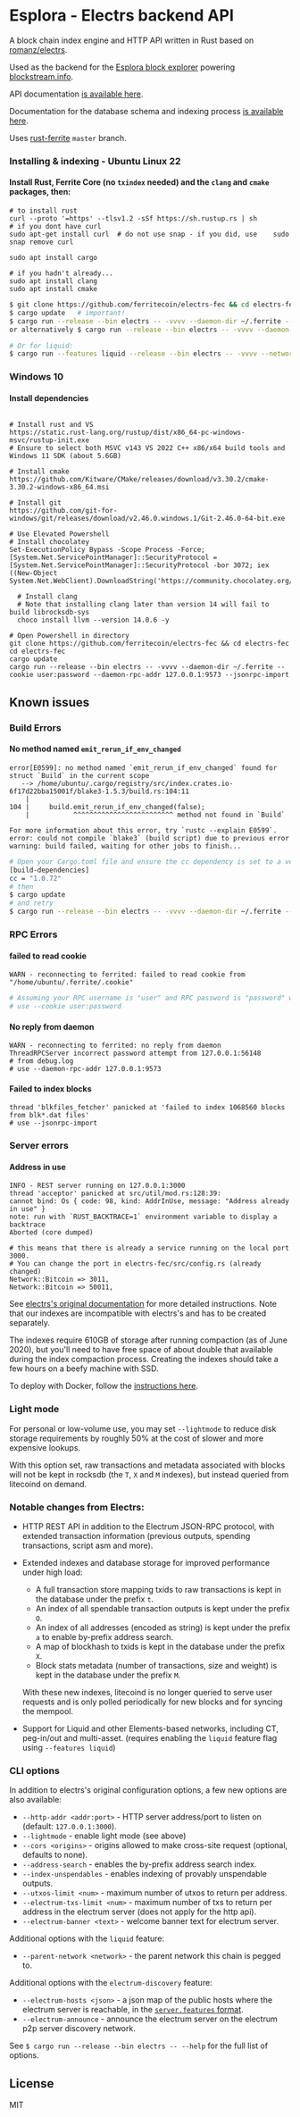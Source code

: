 # Esplora - Electrs backend API

A block chain index engine and HTTP API written in Rust based on [romanz/electrs](https://github.com/romanz/electrs).

Used as the backend for the [Esplora block explorer](https://github.com/Blockstream/esplora) powering [blockstream.info](https://blockstream.info/).

API documentation [is available here](https://github.com/blockstream/esplora/blob/master/API.md).

Documentation for the database schema and indexing process [is available here](doc/schema.md).

Uses [rust-ferrite](https://github.com/ferritecoin/rust-ferrite) `master` branch.

### Installing & indexing - Ubuntu Linux 22

#### Install Rust, Ferrite Core (no `txindex` needed) and the `clang` and `cmake` packages, then:
```
# to install rust
curl --proto '=https' --tlsv1.2 -sSf https://sh.rustup.rs | sh
# if you dont have curl
sudo apt-get install curl  # do not use snap - if you did, use    sudo snap remove curl 

sudo apt install cargo

# if you hadn't already...
sudo apt install clang
sudo apt install cmake
```

```bash
$ git clone https://github.com/ferritecoin/electrs-fec && cd electrs-fec
$ cargo update   # important!
$ cargo run --release --bin electrs -- -vvvv --daemon-dir ~/.ferrite --cookie user:password --daemon-rpc-addr 127.0.0.1:9573 --jsonrpc-import
or alternatively $ cargo run --release --bin electrs -- -vvvv --daemon-dir ~/.ferrite

# Or for liquid:
$ cargo run --features liquid --release --bin electrs -- -vvvv --network liquid --daemon-dir ~/.liquid
```

### Windows 10 

#### Install dependencies
```

# Install rust and VS
https://static.rust-lang.org/rustup/dist/x86_64-pc-windows-msvc/rustup-init.exe
# Ensure to select both MSVC v143 VS 2022 C++ x86/x64 build tools and Windows 11 SDK (about 5.6GB)

# Install cmake
https://github.com/Kitware/CMake/releases/download/v3.30.2/cmake-3.30.2-windows-x86_64.msi

# Install git
https://github.com/git-for-windows/git/releases/download/v2.46.0.windows.1/Git-2.46.0-64-bit.exe

# Use Elevated Powershell
# Install chocolatey
Set-ExecutionPolicy Bypass -Scope Process -Force; [System.Net.ServicePointManager]::SecurityProtocol = [System.Net.ServicePointManager]::SecurityProtocol -bor 3072; iex ((New-Object System.Net.WebClient).DownloadString('https://community.chocolatey.org/install.ps1'))

  # Install clang
  # Note that installing clang later than version 14 will fail to build librocksdb-sys
  choco install llvm --version 14.0.6 -y

# Open Powershell in directory
git clone https://github.com/ferritecoin/electrs-fec && cd electrs-fec
cd electrs-fec
cargo update
cargo run --release --bin electrs -- -vvvv --daemon-dir ~/.ferrite --cookie user:password --daemon-rpc-addr 127.0.0.1:9573 --jsonrpc-import
```

## Known issues
### Build Errors
#### No method named `emit_rerun_if_env_changed`
```
error[E0599]: no method named `emit_rerun_if_env_changed` found for struct `Build` in the current scope
   --> /home/ubuntu/.cargo/registry/src/index.crates.io-6f17d22bba15001f/blake3-1.5.3/build.rs:104:11
    |
104 |     build.emit_rerun_if_env_changed(false);
    |           ^^^^^^^^^^^^^^^^^^^^^^^^^ method not found in `Build`

For more information about this error, try `rustc --explain E0599`.
error: could not compile `blake3` (build script) due to previous error
warning: build failed, waiting for other jobs to finish...
```
```bash
# Open your Cargo.toml file and ensure the cc dependency is set to a version that includes the emit_rerun_if_env_changed method:
[build-dependencies]
cc = "1.0.72"
# then
$ cargo update
# and retry
$ cargo run --release --bin electrs -- -vvvv --daemon-dir ~/.ferrite --cookie user:password --daemon-rpc-addr 127.0.0.1:9573 --jsonrpc-import

```
### RPC Errors
#### failed to read cookie
```
WARN - reconnecting to ferrited: failed to read cookie from "/home/ubuntu/.ferrite/.cookie"
```
```bash
# Assuming your RPC username is "user" and RPC password is "password" without the two enclosing double quotation marks.
# use --cookie user:password
```
#### No reply from daemon
```
WARN - reconnecting to ferrited: no reply from daemon
ThreadRPCServer incorrect password attempt from 127.0.0.1:56148
# from debug.log
# use --daemon-rpc-addr 127.0.0.1:9573
```
#### Failed to index blocks
```
thread 'blkfiles_fetcher' panicked at 'failed to index 1068560 blocks from blk*.dat files'
# use --jsonrpc-import
```
### Server errors
#### Address in use
```
INFO - REST server running on 127.0.0.1:3000
thread 'acceptor' panicked at src/util/mod.rs:128:39:
cannot bind: Os { code: 98, kind: AddrInUse, message: "Address already in use" }
note: run with `RUST_BACKTRACE=1` environment variable to display a backtrace
Aborted (core dumped)

# this means that there is already a service running on the local port 3000.
# You can change the port in electrs-fec/src/config.rs (already changed)
Network::Bitcoin => 3011,
Network::Bitcoin => 50011,

```


See [electrs's original documentation](https://github.com/romanz/electrs/blob/master/doc/usage.md) for more detailed instructions.
Note that our indexes are incompatible with electrs's and has to be created separately.

The indexes require 610GB of storage after running compaction (as of June 2020), but you'll need to have
free space of about double that available during the index compaction process.
Creating the indexes should take a few hours on a beefy machine with SSD.

To deploy with Docker, follow the [instructions here](https://github.com/Blockstream/esplora#how-to-build-the-docker-image).

### Light mode

For personal or low-volume use, you may set `--lightmode` to reduce disk storage requirements
by roughly 50% at the cost of slower and more expensive lookups.

With this option set, raw transactions and metadata associated with blocks will not be kept in rocksdb
(the `T`, `X` and `M` indexes),
but instead queried from litecoind on demand.

### Notable changes from Electrs:

- HTTP REST API in addition to the Electrum JSON-RPC protocol, with extended transaction information
  (previous outputs, spending transactions, script asm and more).

- Extended indexes and database storage for improved performance under high load:

  - A full transaction store mapping txids to raw transactions is kept in the database under the prefix `t`.
  - An index of all spendable transaction outputs is kept under the prefix `O`.
  - An index of all addresses (encoded as string) is kept under the prefix `a` to enable by-prefix address search.
  - A map of blockhash to txids is kept in the database under the prefix `X`.
  - Block stats metadata (number of transactions, size and weight) is kept in the database under the prefix `M`.

  With these new indexes, litecoind is no longer queried to serve user requests and is only polled
  periodically for new blocks and for syncing the mempool.

- Support for Liquid and other Elements-based networks, including CT, peg-in/out and multi-asset.
  (requires enabling the `liquid` feature flag using `--features liquid`)

### CLI options

In addition to electrs's original configuration options, a few new options are also available:

- `--http-addr <addr:port>` - HTTP server address/port to listen on (default: `127.0.0.1:3000`).
- `--lightmode` - enable light mode (see above)
- `--cors <origins>` - origins allowed to make cross-site request (optional, defaults to none).
- `--address-search` - enables the by-prefix address search index.
- `--index-unspendables` - enables indexing of provably unspendable outputs.
- `--utxos-limit <num>` - maximum number of utxos to return per address.
- `--electrum-txs-limit <num>` - maximum number of txs to return per address in the electrum server (does not apply for the http api).
- `--electrum-banner <text>` - welcome banner text for electrum server.

Additional options with the `liquid` feature:
- `--parent-network <network>` - the parent network this chain is pegged to.

Additional options with the `electrum-discovery` feature:
- `--electrum-hosts <json>` - a json map of the public hosts where the electrum server is reachable, in the [`server.features` format](https://electrumx.readthedocs.io/en/latest/protocol-methods.html#server.features).
- `--electrum-announce` - announce the electrum server on the electrum p2p server discovery network.

See `$ cargo run --release --bin electrs -- --help` for the full list of options.

## License

MIT

